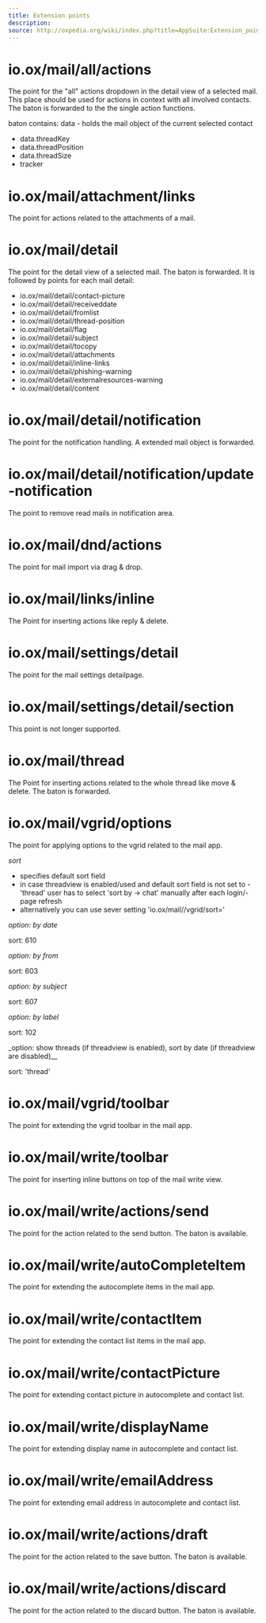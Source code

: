 ```yaml
---
title: Extension points
description:  
source: http://oxpedia.org/wiki/index.php?title=AppSuite:Extension_points_for_email
---
```


# io.ox/mail/all/actions

The point for the "all" actions dropdown in the detail view of a selected mail. 
This place should be used for actions in context with all involved contacts.
The baton is forwarded to the the single action functions.

baton contains: data - holds the mail object of the current selected contact

- data.threadKey 
- data.threadPosition 
- data.threadSize 
- tracker

# io.ox/mail/attachment/links

The point for actions related to the attachments of a mail.

# io.ox/mail/detail

The point for the detail view of a selected mail. 
The baton is forwarded. 
It is followed by points for each mail detail:

- io.ox/mail/detail/contact-picture
- io.ox/mail/detail/receiveddate
- io.ox/mail/detail/fromlist
- io.ox/mail/detail/thread-position
- io.ox/mail/detail/flag
- io.ox/mail/detail/subject
- io.ox/mail/detail/tocopy
- io.ox/mail/detail/attachments
- io.ox/mail/detail/inline-links
- io.ox/mail/detail/phishing-warning
- io.ox/mail/detail/externalresources-warning
- io.ox/mail/detail/content

# io.ox/mail/detail/notification

The point for the notification handling. 
A extended mail object is forwarded.

# io.ox/mail/detail/notification/update-notification

The point to remove read mails in notification area.

# io.ox/mail/dnd/actions

The point for mail import via drag & drop.

# io.ox/mail/links/inline

The Point for inserting actions like reply & delete.

# io.ox/mail/settings/detail

The point for the mail settings detailpage.

# io.ox/mail/settings/detail/section

This point is not longer supported.

# io.ox/mail/thread

The Point for inserting actions related to the whole thread like move & delete. 
The baton is forwarded.

# io.ox/mail/vgrid/options

The point for applying options to the vgrid related to the mail app.

_sort_

- specifies default sort field
- in case threadview is enabled/used and default sort field is not set to - 'thread' user has to select 'sort by -> chat' manually after each login/- page refresh
- alternatively you can use sever setting 'io.ox/mail//vgrid/sort='

_option: by date_

sort: 610

_option: by from_

sort: 603

_option: by subject_

sort: 607

_option: by label_

sort: 102

\_option: show threads (if threadview is enabled), sort by date (if threadview are disabled)\_\_

sort: 'thread'

# io.ox/mail/vgrid/toolbar

The point for extending the vgrid toolbar in the mail app.

# io.ox/mail/write/toolbar

The point for inserting inline buttons on top of the mail write view.

# io.ox/mail/write/actions/send

The point for the action related to the send button. The baton is available.

# io.ox/mail/write/autoCompleteItem

The point for extending the autocomplete items in the mail app.

# io.ox/mail/write/contactItem

The point for extending the contact list items in the mail app.

# io.ox/mail/write/contactPicture

The point for extending contact picture in autocomplete and contact list.

# io.ox/mail/write/displayName

The point for extending display name in autocomplete and contact list.

# io.ox/mail/write/emailAddress

The point for extending email address in autocomplete and contact list.

# io.ox/mail/write/actions/draft

The point for the action related to the save button. The baton is available.

# io.ox/mail/write/actions/discard

The point for the action related to the discard button. The baton is available.

